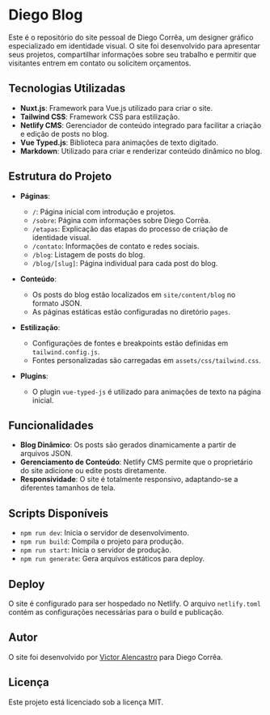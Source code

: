 # Diego Blog

Este é o repositório do site pessoal de Diego Corrêa, um designer gráfico especializado em identidade visual. O site foi desenvolvido para apresentar seus projetos, compartilhar informações sobre seu trabalho e permitir que visitantes entrem em contato ou solicitem orçamentos.

## Tecnologias Utilizadas

- **Nuxt.js**: Framework para Vue.js utilizado para criar o site.
- **Tailwind CSS**: Framework CSS para estilização.
- **Netlify CMS**: Gerenciador de conteúdo integrado para facilitar a criação e edição de posts no blog.
- **Vue Typed.js**: Biblioteca para animações de texto digitado.
- **Markdown**: Utilizado para criar e renderizar conteúdo dinâmico no blog.

## Estrutura do Projeto

- **Páginas**:
  - `/`: Página inicial com introdução e projetos.
  - `/sobre`: Página com informações sobre Diego Corrêa.
  - `/etapas`: Explicação das etapas do processo de criação de identidade visual.
  - `/contato`: Informações de contato e redes sociais.
  - `/blog`: Listagem de posts do blog.
  - `/blog/[slug]`: Página individual para cada post do blog.

- **Conteúdo**:
  - Os posts do blog estão localizados em `site/content/blog` no formato JSON.
  - As páginas estáticas estão configuradas no diretório `pages`.

- **Estilização**:
  - Configurações de fontes e breakpoints estão definidas em `tailwind.config.js`.
  - Fontes personalizadas são carregadas em `assets/css/tailwind.css`.

- **Plugins**:
  - O plugin `vue-typed-js` é utilizado para animações de texto na página inicial.

## Funcionalidades

- **Blog Dinâmico**: Os posts são gerados dinamicamente a partir de arquivos JSON.
- **Gerenciamento de Conteúdo**: Netlify CMS permite que o proprietário do site adicione ou edite posts diretamente.
- **Responsividade**: O site é totalmente responsivo, adaptando-se a diferentes tamanhos de tela.

## Scripts Disponíveis

- `npm run dev`: Inicia o servidor de desenvolvimento.
- `npm run build`: Compila o projeto para produção.
- `npm run start`: Inicia o servidor de produção.
- `npm run generate`: Gera arquivos estáticos para deploy.

## Deploy

O site é configurado para ser hospedado no Netlify. O arquivo `netlify.toml` contém as configurações necessárias para o build e publicação.

## Autor

O site foi desenvolvido por [Victor Alencastro](https://www.victoralencastro.com.br) para Diego Corrêa.

## Licença

Este projeto está licenciado sob a licença MIT.